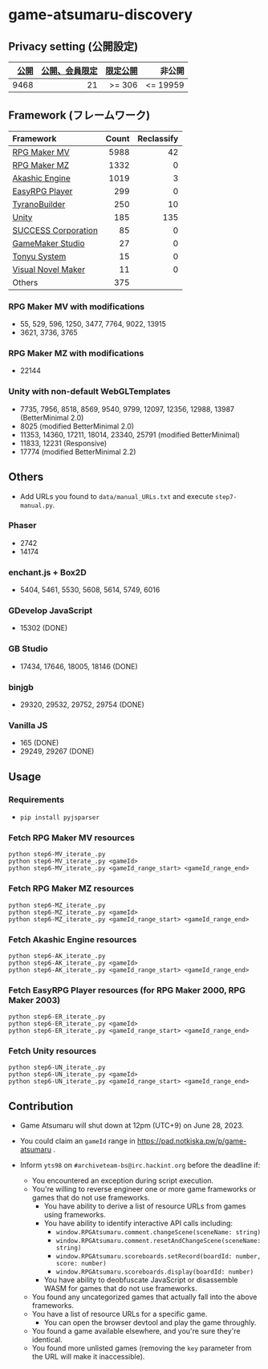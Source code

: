 game-atsumaru-discovery
=============

## Privacy setting (公開設定)

| [公開](data/public.txt) | [公開、会員限定](data/public_payment.txt) | [限定公開](data/key_valid.txt) | 非公開 |
| ---: | -: | -----: | -------: |
| 9468 | 21 | >= 306 | <= 19959 |

## Framework (フレームワーク)

| Framework                    | Count | Reclassify |
| :--------------------------- | ----: | ---------: |
| [RPG Maker MV][MV]           |  5988 |         42 |
| [RPG Maker MZ][MZ]           |  1332 |          0 |
| [Akashic Engine][AK]         |  1019 |          3 |
| [EasyRPG Player][ER]         |   299 |          0 |
| [TyranoBuilder][TY]          |   250 |         10 |
| [Unity][UN]                  |   185 |        135 |
| [SUCCESS Corporation][SU]    |    85 |          0 |
| [GameMaker Studio][GM]       |    27 |          0 |
| [Tonyu System][TO]           |    15 |          0 |
| [Visual Novel Maker][VN]     |    11 |          0 |
| Others                       |   375 |            |

[MV]: https://rpgmakerofficial.com/product/mv/
[MZ]: https://rpgmakerofficial.com/product/mz/
[AK]: https://akashic-games.github.io/
[ER]: https://atsumaru.github.io/api-references/download/200x-player/
[TY]: https://tyranobuilder.com/
[UN]: https://unity.com/
[SU]: https://www.success-corp.co.jp/
[GM]: https://gamemaker.io/
[TO]: https://www.tonyu.jp/
[VN]: https://visualnovelmaker.com/

### RPG Maker MV with modifications
- 55, 529, 596, 1250, 3477, 7764, 9022, 13915
- 3621, 3736, 3765

### RPG Maker MZ with modifications
- 22144

### Unity with non-default WebGLTemplates
- 7735, 7956, 8518, 8569, 9540, 9799, 12097, 12356, 12988, 13987 (BetterMinimal 2.0)
- 8025 (modified BetterMinimal 2.0)
- 11353, 14360, 17211, 18014, 23340, 25791 (modified BetterMinimal)
- 11833, 12231 (Responsive)
- 17774 (modified BetterMinimal 2.2)

## Others

- Add URLs you found to `data/manual_URLs.txt` and execute `step7-manual.py`.

### Phaser
- 2742
- 14174

### enchant.js + Box2D
- 5404, 5461, 5530, 5608, 5614, 5749, 6016

### GDevelop JavaScript
- 15302 (DONE)

### GB Studio
- 17434, 17646, 18005, 18146 (DONE)

### binjgb
- 29320, 29532, 29752, 29754 (DONE)

### Vanilla JS
- 165 (DONE)
- 29249, 29267 (DONE)

## Usage

### Requirements

- `pip install pyjsparser`

### Fetch RPG Maker MV resources

```
python step6-MV_iterate_.py
python step6-MV_iterate_.py <gameId>
python step6-MV_iterate_.py <gameId_range_start> <gameId_range_end>
```

### Fetch RPG Maker MZ resources

```
python step6-MZ_iterate_.py
python step6-MZ_iterate_.py <gameId>
python step6-MZ_iterate_.py <gameId_range_start> <gameId_range_end>
```

### Fetch Akashic Engine resources

```
python step6-AK_iterate_.py
python step6-AK_iterate_.py <gameId>
python step6-AK_iterate_.py <gameId_range_start> <gameId_range_end>
```

### Fetch EasyRPG Player resources (for RPG Maker 2000, RPG Maker 2003)

```
python step6-ER_iterate_.py
python step6-ER_iterate_.py <gameId>
python step6-ER_iterate_.py <gameId_range_start> <gameId_range_end>
```

### Fetch Unity resources

```
python step6-UN_iterate_.py
python step6-UN_iterate_.py <gameId>
python step6-UN_iterate_.py <gameId_range_start> <gameId_range_end>
```

## Contribution

- Game Atsumaru will shut down at 12pm (UTC+9) on June 28, 2023.

- You could claim an `gameId` range in https://pad.notkiska.pw/p/game-atsumaru .

- Inform `yts98` on `#archiveteam-bs@irc.hackint.org` before the deadline if:
    - You encountered an exception during script execution.
    - You're willing to reverse engineer one or more game frameworks or games that do not use frameworks.
        - You have ability to derive a list of resource URLs from games using frameworks.
        - You have ability to identify interactive API calls including:
            - `window.RPGAtsumaru.comment.changeScene(sceneName: string)`
            - `window.RPGAtsumaru.comment.resetAndChangeScene(sceneName: string)`
            - `window.RPGAtsumaru.scoreboards.setRecord(boardId: number, score: number)`
            - `window.RPGAtsumaru.scoreboards.display(boardId: number)`
        - You have ability to deobfuscate JavaScript or disassemble WASM for games that do not use frameworks.
    - You found any uncategorized games that actually fall into the above frameworks.
    - You have a list of resource URLs for a specific game.
        - You can open the browser devtool and play the game throughly.
    - You found a game available elsewhere, and you're sure they're identical.
    - You found more unlisted games (removing the `key` parameter from the URL will make it inaccessible).
